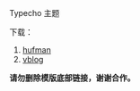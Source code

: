 Typecho 主题

下载：
1. [hufman](https://github.com/1443691826/tp_theme/raw/master/D_hufman.zip)
2. [vblog](https://github.com/1443691826/tp_theme/raw/master/D_vblog.zip)

**请勿删除模版底部链接，谢谢合作。**